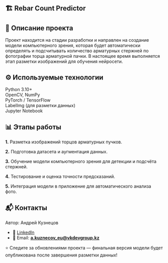 ## 🏗️ Rebar Count Predictor

## 📌 Описание проекта
Проект находится на стадии разработки и направлен на создание модели компьютерного зрения, которая будет автоматически определять и подсчитывать количество арматурных стержней по фотографии торца арматурной пачки.
В настоящее время выполняется этап разметки изображений для обучения нейросети.

## ⚙️ Используемые технологии
Python 3.10+  
OpenCV, NumPy  
PyTorch / TensorFlow  
LabelImg (для разметки данных)  
Jupyter Notebook  

## 📊 Этапы работы

**1.** Разметка изображений торцов арматурных пучков.

**2.** Подготовка датасета и аугментация данных.

**3.** Обучение модели компьютерного зрения для детекции и подсчёта стержней.

**4.** Тестирование и оценка точности предсказаний.

**5.**  Интеграция модели в приложение для автоматического анализа фото.

## 📬 Контакты
Автор: Андрей Кузнецов

- 💼 [LinkedIn](https://www.linkedin.com/in/andrey-kuznetsov-95a0302a9/)  
- 📧 Email: **a.kuznecov_eu@vkdevgroup.kz**  

⭐ Следите за обновлениями проекта — финальная версия модели будет опубликована после завершения разметки данных!



